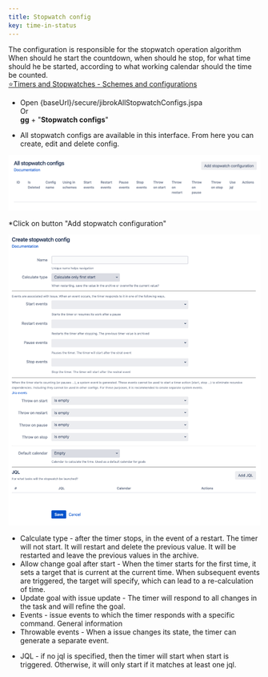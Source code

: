 ```yaml
---
title: Stopwatch config
key: time-in-status
---
```


The configuration is responsible for the stopwatch operation algorithm When should he start the countdown, when should he stop, for what time should he be started, according to what working calendar should the time be counted.<br>
[⭐️Timers and Stopwatches - Schemes and configurations](/docs/time-in-status/timers-and-stopwatches-schemes-and-configurations/)

* Open {baseUrl}/secure/jibrokAllStopwatchConfigs.jspa <br>
Or<br>
**gg** + "**Stopwatch configs**"

* All stopwatch configs are available in this interface. From here you can create, edit and delete config.<br>
<p style="text-align: center;"><a href="/uploads/time-in-status/stopwatch-configs/all-configs.png"><img src="/uploads/time-in-status/stopwatch-configs/all-configs.png" style="width:600px"/></a></p>

*Click on button "Add stopwatch configuration"<br>
<p style="text-align: center;"><a href="/uploads/time-in-status/stopwatch-configs/stopwatch-config.png"><img src="/uploads/time-in-status/stopwatch-configs/stopwatch-config.png" style="width:600px"/></a></p>

* Calculate type - after the timer stops, in the event of a restart. The timer will not start. It will restart and delete the previous value. It will be restarted and leave the previous values in the archive.
* Allow change goal after start - When the timer starts for the first time, it sets a target that is current at the current time. When subsequent events are triggered, the target will specify, which can lead to a re-calculation of time.
* Update goal with issue update - The timer will respond to all changes in the task and will refine the goal.
* Events - issue events to which the timer responds with a specific command. General information
* Throwable events - When a issue changes its state, the timer can generate a separate event.

[comment]: <> (TODO <div class="uk-alert-note" data-uk-alert="">)
[comment]: <> (When you fire an event, it can be caught by the Simple notification plugin. See more filters)
[comment]: <> (</div>)


* JQL - if no jql is specified, then the timer will start when start is triggered. Otherwise, it will only start if it matches at least one jql.


